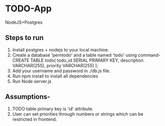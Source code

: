 # TODO-App
NodeJS+Postgres

## Steps to run
1) Install postgres + nodejs to your local machine.
2) Create a database 'perntodo' and a table named 'todo' using command-
    CREATE TABLE todo(
    todo_id SERIAL PRIMARY KEY,
    description VARCHAR(255),
    priority VARCHAR(255)
);
3) Add your username and password in ./db.js file.
4) Run npm install to install all dependencies
5) Run Node server.js

## Assumptions-
1) TODO table primary key is 'id' attribute.
2) User can set priorities through numbers or strings which can be restricted in frontend.
